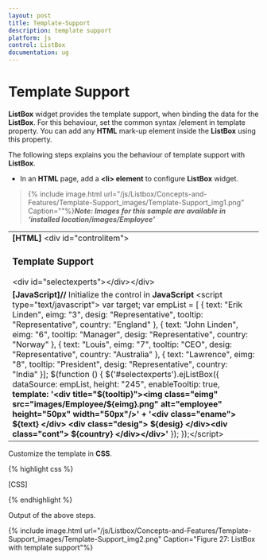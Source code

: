 ```yaml
---
layout: post
title: Template-Support
description: template support
platform: js
control: ListBox
documentation: ug
---
```


# Template Support

**ListBox** widget provides the template support, when binding the data for the **ListBox**. For this behaviour, set the common syntax /element in template property. You can add any **HTML** mark-up element inside the **ListBox** using this property.

The following steps explains you the behaviour of template support with **ListBox**.

* In an **HTML** page, add a **&lt;li&gt; element** to configure **ListBox** widget.

> {% include image.html url="/js/Listbox/Concepts-and-Features/Template-Support_images/Template-Support_img1.png" Caption=""%}_**Note: Images for this sample are available in ‘installed location/images/Employee’**_ 


<table>
<tr>
<td>
<b>[HTML]   </b>&lt;div id="controlitem"&gt;    <h3>Template Support</h3>    &lt;div id="selectexperts"&gt;&lt;/div&gt;&lt;/div&gt;</td></tr>
<tr>
<td>
<b>[JavaScript]</b><b>// </b>Initialize the control in <b>JavaScript </b>&lt;script type="text/javascript"&gt;    var target;    var empList = [       { text: "Erik Linden", eimg: "3", desig: "Representative", tooltip: "Representative", country: "England" }, { text: "John Linden", eimg: "6", tooltip: "Manager", desig: "Representative", country: "Norway" },          { text: "Louis", eimg: "7", tooltip: "CEO", desig: "Representative", country: "Australia" }, { text: "Lawrence", eimg: "8", tooltip: "President", desig: "Representative", country: "India" }];    $(function () {        $('#selectexperts').ejListBox({            dataSource: empList, height: "245", enableTooltip: true,            <b>template: '&lt;div title="${tooltip}"&gt;&lt;img class="eimg" src="images/Employee/${eimg}.png" alt="employee" height="50px" width="50px"/&gt;' +</b><b>                        '&lt;div class="ename"&gt; ${text} &lt;/div&gt; &lt;div class="desig"&gt; ${desig} &lt;/div&gt;&lt;div class="cont"&gt; ${country} &lt;/div&gt;&lt;/div&gt;'</b>        });    });&lt;/script&gt;</td></tr>
</table>


Customize the template in **CSS**. 


{% highlight css %}

[CSS]  
<style>
    .eimg {
        margin: 0;
        padding: 3px 10px 3px 3px;
        border: 0 none;
        width: 60px;
        height: 60px;
        float: left;
    }

    .ename {
        font-weight: bold;
        padding: 6px 3px 1px 3px;
    }

    .desig, .cont {
        font-size: smaller;
        padding: 3px 3px -1px 0px;
    }

    #selectexperts li {
        width: 200px;
        height: 70px;
        padding: 5px;
    }
</style>



{% endhighlight %}



Output of the above steps.




{% include image.html url="/js/Listbox/Concepts-and-Features/Template-Support_images/Template-Support_img2.png" Caption="Figure 27: ListBox with template support"%}

